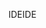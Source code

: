<span data-ttu-id="f4ca4-101">IDE</span><span class="sxs-lookup"><span data-stu-id="f4ca4-101">IDE</span></span>